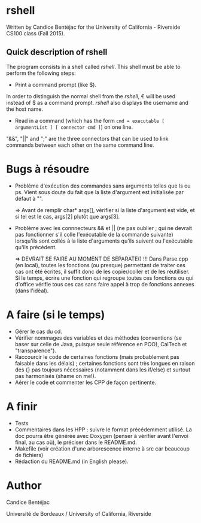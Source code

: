 # rshell
Written by Candice Bentéjac for the University of California - Riverside CS100 class (Fall 2015).

## Quick description of rshell
The program consists in a shell called *_rshell_*. This shell must be able to perform the following steps:
- Print a command prompt (like $).

In order to distinguish the normal shell from the *_rshell_*, € will be used instead of $ as a command prompt. 
*_rshell_* also displays the username and the host name.

- Read in a command (which has the form `cmd = executable [ argumentList ] [ connector cmd ]`) on one line.

"&&", "||" and ";" are the three connectors that can be used to link commands between each other on the same command line.


# Bugs à résoudre
- Problème d'exécution des commandes sans arguments telles que ls ou ps. Vient sous doute du fait que la liste d'argument est initialisée par défaut à "". 

	=> Avant de remplir char\* args[], vérifier si la liste d'argument est vide, et si tel est le cas, args[2] plutôt que args[3].
- Problème avec les connnecteurs && et || (ne pas oublier ; qui ne devrait pas fonctionner s'il colle l'exécutable de la commande suivante) lorsqu'ils sont collés à la liste d'arguments qu'ils suivent ou l'exécutable qu'ils précèdent.

	=> DEVRAIT SE FAIRE AU MOMENT DE SEPARATE() !!! Dans Parse.cpp (en local), toutes les fonctions (ou presque) permettant de traiter ces cas ont été écrites, il suffit donc de les copier/coller et de les réutiliser. Si le temps, écrire une fonction qui regroupe toutes ces fonctions ou qui d'office vérifie tous ces cas sans faire appel à trop de fonctions annexes (dans l'idéal).

# A faire (si le temps)
- Gérer le cas du cd.
- Vérifier nommages des variables et des méthodes (conventions (se baser sur celle de Java, puisque seule référence en POO), CalTech et "transparence").
- Raccourcir le code de certaines fonctions (mais probablement pas faisable dans les délais) ; certaines fonctions sont très longues en raison des {} pas toujours nécessaires (notamment dans les if/else) et surtout pas harmonisés (shame on me!).
- Aérer le code et commenter les CPP de façon pertinente.

# A finir 
- Tests
- Commentaires dans les HPP : suivre le format précédemment utilisé. La doc pourra être générée avec Doxygen (penser à vérifier avant l'envoi final, au cas où), le préciser dans le README.md.
- Makefile (voir création d'une arborescence interne à src car beaucoup de fichiers)
- Rédaction du README.md (in English please).

# Author
Candice Bentéjac

Université de Bordeaux / University of California, Riverside
